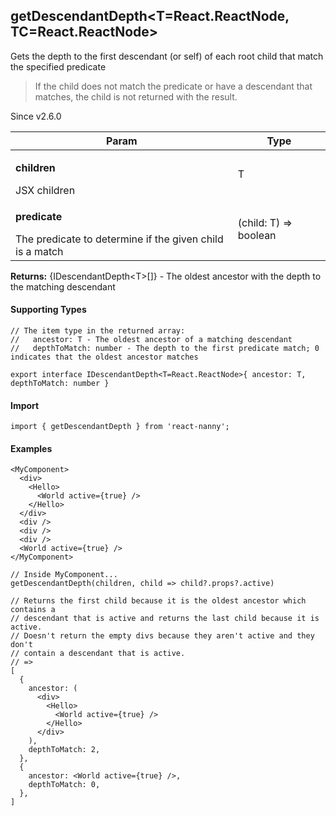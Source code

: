 

<h2>getDescendantDepth&lt;T=React.ReactNode, TC=React.ReactNode&gt;</h2>
<p>Gets the depth to the first descendant (or self) of each root child that match the specified predicate</p>
<blockquote><p>If the child does not match the predicate or have a descendant that matches, the child is not returned with the result.</p></blockquote><p>Since v2.6.0</p>
<table>
      <thead>
      <tr>
        <th>Param</th>
        <th>Type</th></tr>
      </thead>
      <tbody><tr><td><p><b>children</b></p>JSX children</td><td>T</td></tr><tr><td><p><b>predicate</b></p>The predicate to determine if the given child is a match</td><td>(child: T) =&gt; boolean</td></tr></tbody>
    </table><p><b>Returns:</b> {IDescendantDepth&lt;T&gt;[]} - The oldest ancestor with the depth to the matching descendant</p><h4>Supporting Types</h4>

```
// The item type in the returned array:
//   ancestor: T - The oldest ancestor of a matching descendant
//   depthToMatch: number - The depth to the first predicate match; 0 indicates that the oldest ancestor matches

export interface IDescendantDepth<T=React.ReactNode>{ ancestor: T, depthToMatch: number }
```
  <h4>Import</h4>

```
import { getDescendantDepth } from 'react-nanny';
```

  <h4>Examples</h4>



```
<MyComponent>
  <div>
    <Hello>
      <World active={true} />
    </Hello>
  </div>
  <div />
  <div />
  <div />
  <World active={true} />
</MyComponent>

// Inside MyComponent...
getDescendantDepth(children, child => child?.props?.active)

// Returns the first child because it is the oldest ancestor which contains a
// descendant that is active and returns the last child because it is active.
// Doesn't return the empty divs because they aren't active and they don't
// contain a descendant that is active.
// =>
[
  {
    ancestor: (
      <div>
        <Hello>
          <World active={true} />
        </Hello>
      </div>
    ),
    depthToMatch: 2,
  },
  {
    ancestor: <World active={true} />,
    depthToMatch: 0,
  },
]
```


